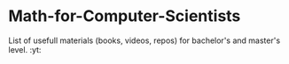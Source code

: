 # Math-for-Computer-Scientists
List of usefull materials (books, videos, repos) for bachelor's and master's level. :yt:
